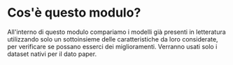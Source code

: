 # Cos'è questo modulo?
All'interno di questo modulo compariamo i modelli già presenti in letteratura utilizzando solo un sottoinsieme delle
caratteristiche da loro considerate, per verificare se possano esserci dei miglioramenti. Verranno usati solo i dataset
nativi per il dato paper.